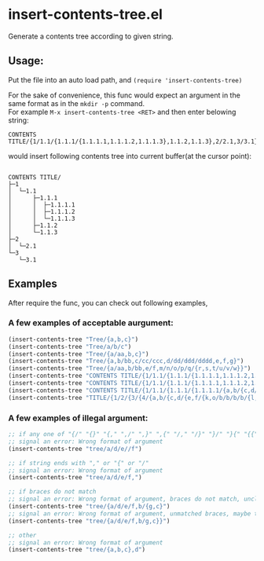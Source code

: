 insert-contents-tree.el
======================

Generate a contents tree according to given string.

Usage:
------------------------

Put the file into an auto load path, and `(require 'insert-contents-tree)`

For the sake of convenience, this func would expect an argument in the same format as in the `mkdir -p` command.<br>
For example `M-x insert-contents-tree <RET>` and then enter belowing string:
```
CONTENTS TITLE/{1/1.1/{1.1.1/{1.1.1.1,1.1.1.2,1.1.1.3},1.1.2,1.1.3},2/2.1,3/3.1}
```
would insert following contents tree into current buffer(at the cursor point):

```

CONTENTS TITLE/
├─1
│  └─1.1
│      ├─1.1.1
│      │  ├─1.1.1.1
│      │  ├─1.1.1.2
│      │  └─1.1.1.3
│      ├─1.1.2
│      └─1.1.3
├─2
│  └─2.1
└─3
   └─3.1

```  

Examples
---------------------

After require the func, you can check out following examples,

### A few examples of acceptable aurgument:

```el
(insert-contents-tree "Tree/{a,b,c}")
(insert-contents-tree "Tree/a/b/c")
(insert-contents-tree "Tree/{a/aa,b,c}")
(insert-contents-tree "Tree/{a,b/bb,c/cc/ccc,d/dd/ddd/dddd,e,f,g}")
(insert-contents-tree "Tree/{a/aa,b/bb,e/f,m/n/o/p/q/{r,s,t/u/v/w}}")
(insert-contents-tree "CONTENTS TITLE/{1/1.1/{1.1.1/{1.1.1.1,1.1.1.2,1.1.1.3},1.1.2,1.1.3},2/2.1,3/3.1}")
(insert-contents-tree "CONTENTS TITLE/{1/1.1/{1.1.1/{1.1.1.1,1.1.1.2,1.1.1.3},1.1.2,1.1.3,1.1.4},2/{8,8}}")
(insert-contents-tree "CONTENTS TITLE/{1/1.1/{1.1.1/{1.1.1.1/{a,b/{c,d/{e,f/{k,o}}},r},1.1.1.2,1.1.1.3},1.1.2,1.1.3},2/2.1,3/3.1}")
(insert-contents-tree "TITLE/{1/2/{3/{4/{a,b/{c,d/{e,f/{k,o/b/b/b/b/{l,m,n,o/p}}}},r},5,6/{7,8,9,10/11/{12,13}}},14,15},2/2.1,3/3.1}")
```

### A few examples of illegal argument:

```el
;; if any one of "{/" "{}" "{," ",/" ",}" ",{" "/," "/}" "}/" "}{" "{{" "//" ",," occurs in string
;; signal an error: Wrong format of argument
(insert-contents-tree "tree/a/d/e//f")

;; if string ends with "," or "{" or "/"
;; signal an error: Wrong format of argument
(insert-contents-tree "tree/a/d/e/f,")

;; if braces do not match
;; signal an error: Wrong format of argument, braces do not match, unclosed {s
(insert-contents-tree "tree/{a/d/e/f,b/{g,c}")
;; signal an error: Wrong format of argument, unmatched braces, maybe too many }s
(insert-contents-tree "tree/{a/d/e/f,b/g,c}}")

;; other
;; signal an error: Wrong format of argument
(insert-contents-tree "tree/{a,b,c},d")
```
